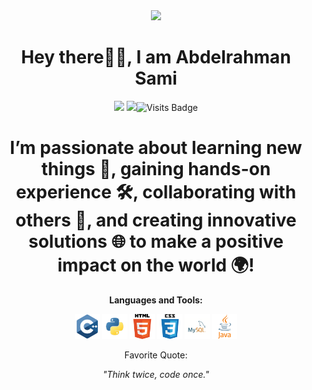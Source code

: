 <div align="center">
<img src="![alt text](image.png)" width="400px" />
<br>

# Hey there🙋‍♂️, I am Abdelrahman Sami

[<img src="https://img.shields.io/badge/linkedin-%230077B5.svg?&style=for-the-badge&logo=linkedin&logoColor=white" />](https://www.linkedin.com/in/abdelrahman-samy-866886248?utm_source=share&utm_campaign=share_via&utm_content=profile&utm_medium=android_app) [<img src = "https://img.shields.io/badge/facebook-%231877F2.svg?&style=for-the-badge&logo=facebook&logoColor=white">](https://www.facebook.com/abdelrahman.samy.585?mibextid=ZbWKwL)![Visits Badge](https://badges.pufler.dev/visits/pr2tik1/pr2tik1?style=for-the-badge)

# I’m passionate about learning new things 🧠, gaining hands-on experience 🛠️, collaborating with others 🤝, and creating innovative solutions 🌐 to make a positive impact on the world 🌍!

**Languages and Tools:**

<p align="center">

  <div align="center">
 <code><img height="40" src="https://raw.githubusercontent.com/github/explore/80688e429a7d4ef2fca1e82350fe8e3517d3494d/topics/cpp/cpp.png"></code>  <code><img height="40" src="https://raw.githubusercontent.com/github/explore/80688e429a7d4ef2fca1e82350fe8e3517d3494d/topics/python/python.png"></code> <code><img height="40" src="https://raw.githubusercontent.com/github/explore/80688e429a7d4ef2fca1e82350fe8e3517d3494d/topics/html/html.png"></code> <code><img height="40" src="https://raw.githubusercontent.com/github/explore/80688e429a7d4ef2fca1e82350fe8e3517d3494d/topics/css/css.png"></code></code>   <code><img height="40" src="https://raw.githubusercontent.com/github/explore/80688e429a7d4ef2fca1e82350fe8e3517d3494d/topics/mysql/mysql.png"></code> <code><img height="40" src="https://raw.githubusercontent.com/github/explore/80688e429a7d4ef2fca1e82350fe8e3517d3494d/topics/java/java.png"></code>

  </div>
  </p>
  Favorite Quote:
  
  <p align="center">
    <em>"Think twice, code once."</em>
  </p>
